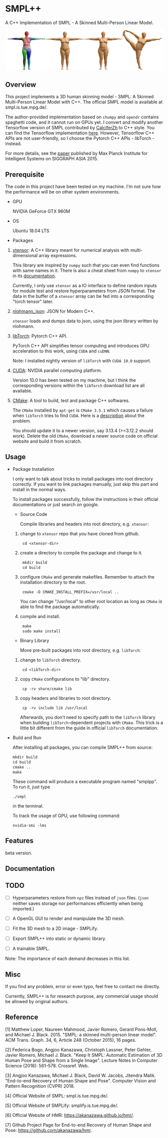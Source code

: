 # SMPL++

A C++ Implementation of SMPL - A Skinned Multi-Person Linear Model.

![SMPL_Modle](docs/media/SMPL_model.png)

## Overview

This project implements a 3D human skinning model - SMPL: A Skinned
Multi-Person Linear Model with C++. The official SMPL model is 
available at smpl.is.tue.mpg.de/.

The author-provided implementation based on `chumpy` and `opendr` contains
spaghetti code,
and it cannot run on GPUs yet. I convert and modify another Tensorflow 
version of SMPL contributed by [CalciferZh](https://github.com/CalciferZh) to 
C++ style.
You can find the Tensorflow implementation 
[here](https://github.com/CalciferZh/SMPL).
However, Tensorflow C++ APIs are not user-friendly, so I choose the Pytorch 
C++ APIs - libTorch - instead.

For more details, see the [paper](http://files.is.tue.mpg.de/black/papers/SMPL2015.pdf) 
published by Max Planck Institute for Intelligent Systems on SIGGRAPH ASIA 
2015.

## Prerequisite

The code in this project have been tested on my machine. I'm not sure
how the performance will be on other system environments.

- GPU

  NVIDIA GeForce GTX 960M

- OS

  Ubuntu 18.04 LTS

- Packages

1. [xtensor](https://github.com/QuantStack/xtensor): A C++ library meant for 
   numerical analysis with multi-dimensional array expressions. 
  
    This library are inspired by `numpy` such that you can even find 
    functions with same names in it.
    There is also a cheat sheet from `numpy` to `xtensor` in its 
    [documentation](https://xtensor.readthedocs.io/en/latest/).

    Currently, I only use `xtensor` as a IO interface to define random inputs 
    for module test and restore hyperparameters from JSON format. The data in 
    the buffer of a `xtensor` array can be fed into a corresponding "torch 
    tensor" later.
  
2. [nlohmann_json](https://github.com/nlohmann/json): JSON for Modern C++.

    `xtensor` loads and dumps data to json, using the json library written by 
    nlohmann.

3. [libTorch](https://pytorch.org/get-started/locally/): Pytorch C++ API.

    PyTorch C++ API simplifies tensor computing and introduces GPU 
    acceleration to this work, using `CUDA` and `cuDNN`.

    Note: I installed nightly version of `libTorch` with `CUDA 10.0` support.

4. [CUDA](https://developer.nvidia.com/cuda-downloads): NVIDIA parallel 
   computing platform.
  
    Version 10.0 has been tested on my machine, but I think the corresponding 
    versions within the `libTorch` download list are all available.

5. [CMake](https://cmake.org/download/): A tool to build, test and package 
   C++ softwares.
  
    The `CMake` installed by `apt-get` is `CMake 3.5.1` which causes a 
    failure when `libTorch` tries to find `CUDA`. Here is a 
    [description](https://discuss.pytorch.org/t/install-libtorch-error-pytorch-c-api/26756/2) 
    about the problem.
  
    You should update it to a newer version, say 3.13.4 (>=3.12.2 should work).
    Delete the old `CMake`, download a newer source code on official website 
    and build it from scratch.

## Usage

- Package Installation

  I only want to talk about tricks to install packages into root directory 
  correctly. If you want to link packages manually, just skip this part and 
  install in the normal ways.

  To install packages successfully, follow the instructions in their official 
  documentations or just search on google.

  - Source Code

    Compile libraries and headers into root directory, e.g. `xtensor`:

  1. change to `xtensor` repo that you have cloned from github.

          cd <xtensor-dir>

  2. create a directory to compile the package and change to it.

          mkdir build
          cd build

  3. configure `CMake` and generate makefiles. Remember to attach the
     installation directory to the root.

          cmake -D CMAKE_INSTALL_PREFIX=/usr/local ..

      You can change "/usr/local" to other root location as long as `CMake` 
      is able to find the package automatically.

  4. compile and install.

          make
          sudo make install

  - Binary Library
    
    Move pre-built packages into root directory, e.g. `libTorch`:

  1. change to `libTorch` directory.

          cd <libTorch-dir>

  2. copy `CMake` configurations to "lib" directory.

          cp -rv share/cmake lib

  3. copy headers and libraries to root directory.

          cp -rv include lib /usr/local

      Afterwards, you don't need to specify path to the `libTorch` library 
      when building `libTorch`-dependent projects with `CMake`. This trick 
      is a little bit different from the guide in official `libTorch` 
      documentation.

- Build and Run

  After installing all packages, you can compile SMPL++ from source:

      mkdir build
      cd build
      cmake ..
      make

  These command will produce a executable program named "smplpp". To run it, 
  just type

      ./smpl
  
  in the terminal.

  To track the usage of GPU, use following command:

      nvidia-smi -lms

## Features

beta version.

## Documentation


## TODO

- [ ] Hyperparameters restore from `npz` files instead of `json` files. (`json` neither saves storage nor performances efficiently when being imported.)

- [ ] A OpenGL GUI to render and manipulate the 3D mesh.

- [ ] Fit the 3D mesh to a 2D image - SMPLify.

- [ ] Export SMPL++ into static or dynamic library.

- [ ] A trainable SMPL.

Note: The importance of each demand decreases in this list.

## Misc

If you find any problem, error or even typo, feel free to contact me directly.

Currently, SMPL++ is for research purpose, any commercial usage should be allowed by original authors.

## Reference

[1] Matthew Loper, Naureen Mahmood, Javier Romero, Gerard Pons-Moll, and Michael J. Black. 2015. "SMPL: a skinned multi-person linear model". ACM Trans. Graph. 34, 6, Article 248 (October 2015), 16 pages.

[2] Federica Bogo, Angjoo Kanazawa, Christoph Lassner, Peter Gehler, Javier Romero, Michael J. Black. "Keep It SMPL: Automatic Estimation of 3D Human Pose and Shape from a Single Image". Lecture Notes in Computer Science (2016): 561–578. Crossref. Web.

[3] Angjoo Kanazawa, Michael J. Black, David W. Jacobs, Jitendra Malik. "End-to-end Recovery of Human Shape and Pose". Computer Vision and Pattern Recognition (CVPR) 2018.

[4] Official Website of SMPL: smpl.is.tue.mpg.de/.

[5] Official Website of SMPLify: smplify.is.tue.mpg.de/.

[6] Official Website of HMR: https://akanazawa.github.io/hmr/.

[7] Github Project Page for End-to-end Recovery of Human Shape and Pose: https://github.com/akanazawa/hmr.
